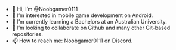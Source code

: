 - 👋 Hi, I’m @Noobgamer0111
- 👀 I’m interested in mobile game development on Android.
- 🌱 I’m currently learning a Bachelors at an Australian University.
- 💞️ I’m looking to collaborate on Github and many other Git-based repositories.
- 📫 How to reach me: Noobgamer0111 on Discord.

<!---
Noobgamer0111/Noobgamer0111 is a ✨ special ✨ repository because its `README.md` (this file) appears on your GitHub profile.
You can click the Preview link to take a look at your changes.
--->
